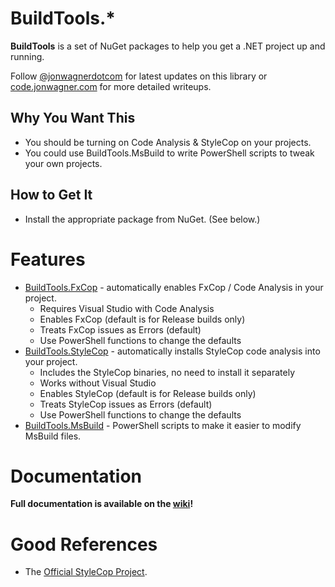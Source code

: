 # BuildTools.* #

**BuildTools** is a set of NuGet packages to help you get a .NET project up and running.

Follow [@jonwagnerdotcom](http://twitter.com/#!jonwagnerdotcom) for latest updates on this library or [code.jonwagner.com](http://code.jonwagner.com) for more detailed writeups.

## Why You Want This ##

- You should be turning on Code Analysis & StyleCop on your projects.
- You could use BuildTools.MsBuild to write PowerShell scripts to tweak your own projects.

## How to Get It ##

* Install the appropriate package from NuGet. (See below.)

# Features #

* [BuildTools.FxCop](http://nuget.org/packages/BuildTools.FxCop) - automatically enables FxCop / Code Analysis in your project.
	* Requires Visual Studio with Code Analysis
	* Enables FxCop (default is for Release builds only)
	* Treats FxCop issues as Errors (default)
	* Use PowerShell functions to change the defaults
* [BuildTools.StyleCop](http://nuget.org/packages/BuildTools.StyleCop) - automatically installs StyleCop code analysis into your project.
	* Includes the StyleCop binaries, no need to install it separately
	* Works without Visual Studio
	* Enables StyleCop (default is for Release builds only)
	* Treats StyleCop issues as Errors (default)
	* Use PowerShell functions to change the defaults	
* [BuildTools.MsBuild](http://nuget.org/packages/BuildTools.MsBuild) - PowerShell scripts to make it easier to modify MsBuild files.

# Documentation #

**Full documentation is available on the [wiki](https://github.com/jonwagner/BuildTools/wiki)!**

# Good References #

* The [Official StyleCop Project](http://stylecop.codeplex.com).